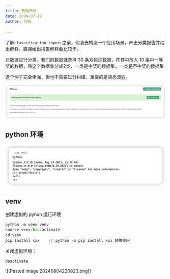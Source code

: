 ```yaml
---
title: 数据统计
date: 2024-07-19
author: 付辉

---
```


了解`classification_report`之前，假装去构造一个应用场景，产出分类报告并给出解释。直接给出报告解释会比较干。

对数据进行分类，我们的数据就选择 30 条双色球数据，在其中放入 10 条中一等奖的数据，将这个数据集分成2类，一类是中奖的数据集，一类是不中奖的数据集

这个例子完全牵强，但也不需要过分纠结，重要的是熟悉流程。


![api key](api_key.png)

## python 环境

![python](pyhthon.png)

## venv

创建虚拟的 pyhon 运行环境

```python
python -m venv venv
source venv/bin/activate
cd venv
pip install xxx    // python -m pip install xxx 替换使用
```

关闭虚拟环境：
```python
deactivate
```

![[Pasted image 20240804220823.png]]